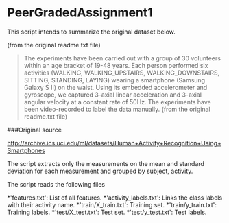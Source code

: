 # PeerGradedAssignment1

This script intends to summarize the original dataset below.

(from the original readme.txt file)
>The experiments have been carried out with a group of 30 volunteers within an age bracket of 19-48 years. 
>Each person performed six activities (WALKING, WALKING_UPSTAIRS, WALKING_DOWNSTAIRS, SITTING, STANDING, LAYING) 
>wearing a smartphone (Samsung Galaxy S II) on the waist. 
>Using its embedded accelerometer and gyroscope, we captured 3-axial linear acceleration and 3-axial angular 
>velocity at a constant rate of 50Hz. The experiments have been video-recorded to label the data manually. 
(from the original readme.txt file)

###Original source

<http://archive.ics.uci.edu/ml/datasets/Human+Activity+Recognition+Using+Smartphones>


The script extracts only the measurements on the mean and standard deviation for each measurement
and grouped by subject, activity.

The script reads the following files

*'features.txt': List of all features.
*'activity_labels.txt': Links the class labels with their activity name.
*'train/X_train.txt': Training set.
*'train/y_train.txt': Training labels.
*'test/X_test.txt': Test set.
*'test/y_test.txt': Test labels.


